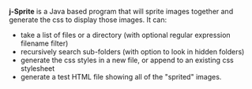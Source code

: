 **j-Sprite** is a Java based program that will sprite images together and generate the css to display those images.  It can:

  * take a list of files or a directory (with optional regular expression filename filter)
  * recursively search sub-folders (with option to look in hidden folders)
  * generate the css styles in a new file, or append to an existing css stylesheet
  * generate a test HTML file showing all of the "sprited" images.